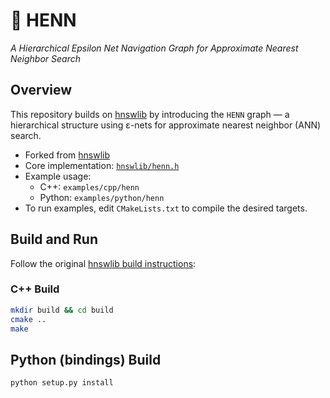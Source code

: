 # 🐔 HENN

*A Hierarchical Epsilon Net Navigation Graph for Approximate Nearest Neighbor Search*

## Overview

This repository builds on [hnswlib](https://github.com/nmslib/hnswlib) by introducing the `HENN` graph — a hierarchical structure using ε-nets for approximate nearest neighbor (ANN) search.

- Forked from [hnswlib](https://github.com/nmslib/hnswlib)
- Core implementation: [`hnswlib/henn.h`](hnswlib/henn.h)
- Example usage:
  - C++: `examples/cpp/henn`
  - Python: `examples/python/henn`
- To run examples, edit `CMakeLists.txt` to compile the desired targets.

## Build and Run

Follow the original [hnswlib build instructions](https://github.com/nmslib/hnswlib):

### C++ Build

```bash
mkdir build && cd build
cmake ..
make
```

## Python (bindings) Build
```bash
python setup.py install
```
